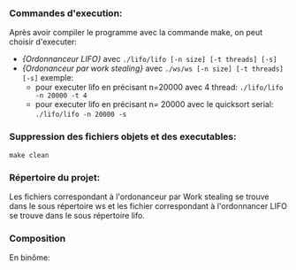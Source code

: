 ### Commandes d'execution:
Après avoir compiler le programme avec la commande make, on peut choisir d'executer:
* _{Ordonnanceur LIFO}_ avec `./lifo/lifo [-n size] [-t threads] [-s]`
* _{Ordonanceur par work stealing}_ avec `./ws/ws [-n size] [-t threads] [-s]`
exemple:
    * pour executer lifo en précisant n=20000 avec 4 thread: `./lifo/lifo -n 20000 -t 4`
    * pour executer lifo en précisant n= 20000 avec le quicksort serial: `./lifo/lifo -n 20000 -s`
### Suppression des fichiers objets et des executables:
`make clean`
### Répertoire du projet: 
Les fichiers correspondant à l'ordonanceur par Work stealing se trouve dans le sous répertoire ws et les fichier correspondant à  l'ordonnancer LIFO se trouve dans le sous répertoire lifo.
### Composition
En binôme:

